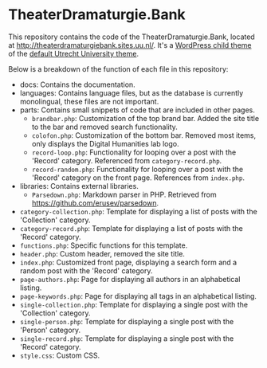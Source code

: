 # TheaterDramaturgie.Bank

This repository contains the code of the TheaterDramaturgie.Bank, located at http://theaterdramaturgiebank.sites.uu.nl/. 
It's a [WordPress child theme](https://codex.wordpress.org/Child_Themes) of the [default Utrecht University theme](https://github.com/ictenmediaUU/UU2014).

Below is a breakdown of the function of each file in this repository:

* docs: Contains the documentation.
* languages: Contains language files, but as the database is currently monolingual, these files are not important.
* parts: Contains small snippets of code that are included in other pages.
  * `brandbar.php`: Customization of the top brand bar. Added the site title to the bar and removed search functionality.
  * `colofon.php`: Customization of the bottom bar. Removed most items, only displays the Digital Humanities lab logo.
  * `record-loop.php`: Functionality for looping over a post with the 'Record' category. Referenced from `category-record.php`.
  * `record-random.php`: Functionality for looping over a post with the 'Record' category on the front page. References from `index.php`.
* libraries: Contains external libraries.
  * `Parsedown.php`: Markdown parser in PHP. Retrieved from https://github.com/erusev/parsedown.
* `category-collection.php`: Template for displaying a list of posts with the 'Collection' category.
* `category-record.php`: Template for displaying a list of posts with the 'Record' category.
* `functions.php`: Specific functions for this template.
* `header.php`: Custom header, removed the site title.
* `index.php`: Customized front page, displaying a search form and a random post with the 'Record' category.
* `page-authors.php`: Page for displaying all authors in an alphabetical listing.
* `page-keywords.php`: Page for displaying all tags in an alphabetical listing.
* `single-collection.php`: Template for displaying a single post with the 'Collection' category.
* `single-person.php`: Template for displaying a single post with the 'Person' category.
* `single-record.php`: Template for displaying a single post with the 'Record' category.
* `style.css`: Custom CSS. 
